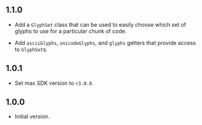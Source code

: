## 1.1.0

* Add a `GlyphSet` class that can be used to easily choose which set of glyphs
  to use for a particular chunk of code.

* Add `asciiGlyphs`, `unicodeGlyphs`, and `glyphs` getters that provide access
  to `GlyphSet`s.

## 1.0.1

* Set max SDK version to `<3.0.0`.

## 1.0.0

* Initial version.
